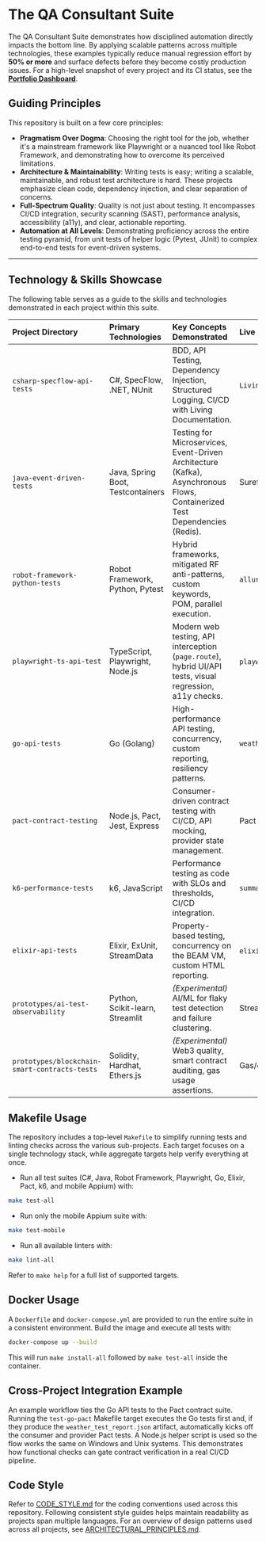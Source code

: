 # The QA Consultant Suite

The QA Consultant Suite demonstrates how disciplined automation directly impacts the bottom line. By applying scalable patterns across multiple technologies, these examples typically reduce manual regression effort by **50% or more** and surface defects before they become costly production issues. For a high-level snapshot of every project and its CI status, see the **[Portfolio Dashboard](dashboard.md)**.

## Guiding Principles

This repository is built on a few core principles:

-   **Pragmatism Over Dogma**: Choosing the right tool for the job, whether it's a mainstream framework like Playwright or a nuanced tool like Robot Framework, and demonstrating how to overcome its perceived limitations.
-   **Architecture & Maintainability**: Writing tests is easy; writing a scalable, maintainable, and robust test architecture is hard. These projects emphasize clean code, dependency injection, and clear separation of concerns.
-   **Full-Spectrum Quality**: Quality is not just about testing. It encompasses CI/CD integration, security scanning (SAST), performance analysis, accessibility (a11y), and clear, actionable reporting.
-   **Automation at All Levels**: Demonstrating proficiency across the entire testing pyramid, from unit tests of helper logic (Pytest, JUnit) to complex end-to-end tests for event-driven systems.

---

## Technology & Skills Showcase

The following table serves as a guide to the skills and technologies demonstrated in each project within this suite.

| Project Directory | Primary Technologies | Key Concepts Demonstrated | Live Report |
| :--- | :--- | :--- | :--- |
| `csharp-specflow-api-tests` | C#, SpecFlow, .NET, NUnit | BDD, API Testing, Dependency Injection, Structured Logging, CI/CD with Living Documentation. | `LivingDoc.html` artifact |
| `java-event-driven-tests` | Java, Spring Boot, Testcontainers | Testing for Microservices, Event-Driven Architecture (Kafka), Asynchronous Flows, Containerized Test Dependencies (Redis). | Surefire HTML reports |
| `robot-framework-python-tests` | Robot Framework, Python, Pytest | Hybrid frameworks, mitigated RF anti-patterns, custom keywords, POM, parallel execution. | `allure-report` artifact |
| `playwright-ts-api-test` | TypeScript, Playwright, Node.js | Modern web testing, API interception (`page.route`), hybrid UI/API tests, visual regression, a11y checks. | `playwright-report` HTML |
| `go-api-tests` | Go (Golang) | High-performance API testing, concurrency, custom reporting, resiliency patterns. | `weather_test_report.json` |
| `pact-contract-testing` | Node.js, Pact, Jest, Express | Consumer-driven contract testing with CI/CD, API mocking, provider state management. | Pact logs & HTML |
| `k6-performance-tests` | k6, JavaScript | Performance testing as code with SLOs and thresholds, CI/CD integration. | `summary.html` |
| `elixir-api-tests` | Elixir, ExUnit, StreamData | Property-based testing, concurrency on the BEAM VM, custom HTML reporting. | `elixir-reports` HTML |
| `prototypes/ai-test-observability` | Python, Scikit-learn, Streamlit | *(Experimental)* AI/ML for flaky test detection and failure clustering. | Streamlit dashboard |
| `prototypes/blockchain-smart-contracts-tests` | Solidity, Hardhat, Ethers.js | *(Experimental)* Web3 quality, smart contract auditing, gas usage assertions. | Gas/coverage reports |

## Makefile Usage

The repository includes a top-level `Makefile` to simplify running tests and
linting checks across the various sub-projects. Each target focuses on a single
technology stack, while aggregate targets help verify everything at once.

- Run all test suites (C#, Java, Robot Framework, Playwright, Go, Elixir, Pact, k6, and mobile Appium) with:

```bash
make test-all
```

- Run only the mobile Appium suite with:

```bash
make test-mobile
```

- Run all available linters with:

```bash
make lint-all
```

Refer to `make help` for a full list of supported targets.

## Docker Usage

A `Dockerfile` and `docker-compose.yml` are provided to run the entire suite in a consistent environment. Build the image and execute all tests with:

```bash
docker-compose up --build
```

This will run `make install-all` followed by `make test-all` inside the container.

## Cross-Project Integration Example

An example workflow ties the Go API tests to the Pact contract suite. Running
the `test-go-pact` Makefile target executes the Go tests first and, if they
produce the `weather_test_report.json` artifact, automatically kicks off the
consumer and provider Pact tests. A Node.js helper script is used so the flow
works the same on Windows and Unix systems. This demonstrates how functional
checks can gate contract verification in a real CI/CD pipeline.

## Code Style

Refer to [CODE_STYLE.md](CODE_STYLE.md) for the coding conventions used across
this repository. Following consistent style guides helps maintain readability
as projects span multiple languages.
For an overview of design patterns used across all projects, see [ARCHITECTURAL_PRINCIPLES.md](ARCHITECTURAL_PRINCIPLES.md).
